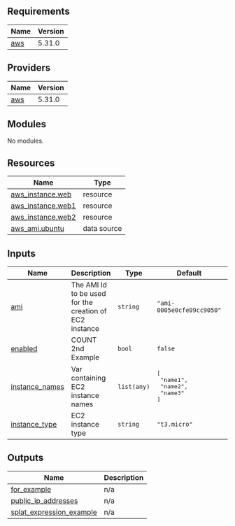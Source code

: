 ## Requirements

| Name | Version |
|------|---------|
| <a name="requirement_aws"></a> [aws](#requirement\_aws) | 5.31.0 |

## Providers

| Name | Version |
|------|---------|
| <a name="provider_aws"></a> [aws](#provider\_aws) | 5.31.0 |

## Modules

No modules.

## Resources

| Name | Type |
|------|------|
| [aws_instance.web](https://registry.terraform.io/providers/hashicorp/aws/5.31.0/docs/resources/instance) | resource |
| [aws_instance.web1](https://registry.terraform.io/providers/hashicorp/aws/5.31.0/docs/resources/instance) | resource |
| [aws_instance.web2](https://registry.terraform.io/providers/hashicorp/aws/5.31.0/docs/resources/instance) | resource |
| [aws_ami.ubuntu](https://registry.terraform.io/providers/hashicorp/aws/5.31.0/docs/data-sources/ami) | data source |

## Inputs

| Name | Description | Type | Default | Required |
|------|-------------|------|---------|:--------:|
| <a name="input_ami"></a> [ami](#input\_ami) | The AMI Id to be used for the creation of EC2 instance | `string` | `"ami-0005e0cfe09cc9050"` | no |
| <a name="input_enabled"></a> [enabled](#input\_enabled) | COUNT 2nd Example | `bool` | `false` | no |
| <a name="input_instance_names"></a> [instance\_names](#input\_instance\_names) | Var containing EC2 instance names | `list(any)` | <pre>[<br>  "name1",<br>  "name2",<br>  "name3"<br>]</pre> | no |
| <a name="input_instance_type"></a> [instance\_type](#input\_instance\_type) | EC2 instance type | `string` | `"t3.micro"` | no |

## Outputs

| Name | Description |
|------|-------------|
| <a name="output_for_example"></a> [for\_example](#output\_for\_example) | n/a |
| <a name="output_public_ip_addresses"></a> [public\_ip\_addresses](#output\_public\_ip\_addresses) | n/a |
| <a name="output_splat_expression_example"></a> [splat\_expression\_example](#output\_splat\_expression\_example) | n/a |
